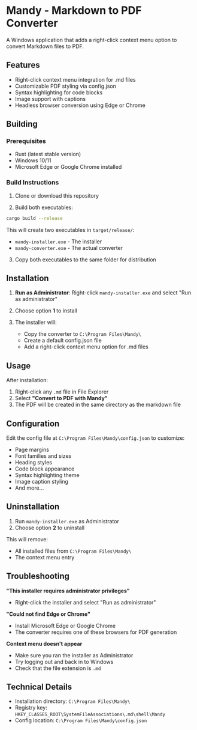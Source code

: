 # Mandy - Markdown to PDF Converter

A Windows application that adds a right-click context menu option to convert Markdown files to PDF.

## Features

- Right-click context menu integration for .md files
- Customizable PDF styling via config.json
- Syntax highlighting for code blocks
- Image support with captions
- Headless browser conversion using Edge or Chrome

## Building

### Prerequisites

- Rust (latest stable version)
- Windows 10/11
- Microsoft Edge or Google Chrome installed

### Build Instructions

1. Clone or download this repository

2. Build both executables:

```bash
cargo build --release
```

This will create two executables in `target/release/`:

- `mandy-installer.exe` - The installer
- `mandy-converter.exe` - The actual converter

3. Copy both executables to the same folder for distribution

## Installation

1. **Run as Administrator**: Right-click `mandy-installer.exe` and select "Run as administrator"

2. Choose option **1** to install

3. The installer will:
   - Copy the converter to `C:\Program Files\Mandy\`
   - Create a default config.json file
   - Add a right-click context menu option for .md files

## Usage

After installation:

1. Right-click any `.md` file in File Explorer
2. Select **"Convert to PDF with Mandy"**
3. The PDF will be created in the same directory as the markdown file

## Configuration

Edit the config file at `C:\Program Files\Mandy\config.json` to customize:

- Page margins
- Font families and sizes
- Heading styles
- Code block appearance
- Syntax highlighting theme
- Image caption styling
- And more...

## Uninstallation

1. Run `mandy-installer.exe` as Administrator
2. Choose option **2** to uninstall

This will remove:

- All installed files from `C:\Program Files\Mandy\`
- The context menu entry

## Troubleshooting

**"This installer requires administrator privileges"**

- Right-click the installer and select "Run as administrator"

**"Could not find Edge or Chrome"**

- Install Microsoft Edge or Google Chrome
- The converter requires one of these browsers for PDF generation

**Context menu doesn't appear**

- Make sure you ran the installer as Administrator
- Try logging out and back in to Windows
- Check that the file extension is `.md`

## Technical Details

- Installation directory: `C:\Program Files\Mandy\`
- Registry key: `HKEY_CLASSES_ROOT\SystemFileAssociations\.md\shell\Mandy`
- Config location: `C:\Program Files\Mandy\config.json`
